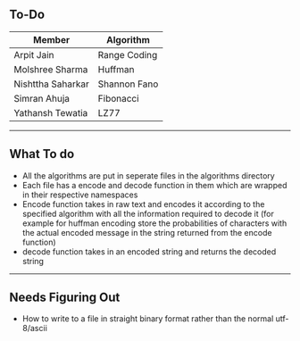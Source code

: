 ## To-Do

| Member                | Algorithm        |
| --------------------- | ---------------- |
| Arpit Jain            | Range Coding     |
| Molshree Sharma       | Huffman          |
| Nishttha Saharkar     | Shannon Fano     |
| Simran Ahuja          | Fibonacci        |
| Yathansh Tewatia      | LZ77             |

***
## What To do
* All the algorithms are put in seperate files in the algorithms directory 
* Each file has a encode and decode function in them which are wrapped in their respective namespaces
* Encode function takes in raw text and encodes it according to the specified algorithm with all the information required to decode it (for example for huffman encoding store the probabilities of characters with the actual encoded message in the string returned from the encode function)
* decode function takes in an encoded string and returns the decoded string


***
## Needs Figuring Out
* How to write to a file in straight binary format rather than the normal utf-8/ascii
